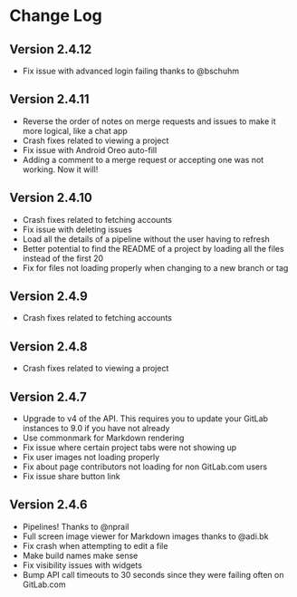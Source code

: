 Change Log
==========

Version 2.4.12
----------------------------

- Fix issue with advanced login failing thanks to @bschuhm

Version 2.4.11
----------------------------

- Reverse the order of notes on merge requests and issues to make it more logical, like a chat app
- Crash fixes related to viewing a project
- Fix issue with Android Oreo auto-fill
- Adding a comment to a merge request or accepting one was not working. Now it will!

Version 2.4.10
----------------------------

- Crash fixes related to fetching accounts
- Fix issue with deleting issues
- Load all the details of a pipeline without the user having to refresh
- Better potential to find the README of a project by loading all the files instead of the first 20
- Fix for files not loading properly when changing to a new branch or tag

Version 2.4.9
----------------------------

- Crash fixes related to fetching accounts

Version 2.4.8
----------------------------

- Crash fixes related to viewing a project

Version 2.4.7
----------------------------

- Upgrade to v4 of the API. This requires you to update your GitLab instances to 9.0 if you have not already
- Use commonmark for Markdown rendering
- Fix issue where certain project tabs were not showing up
- Fix user images not loading properly
- Fix about page contributors not loading for non GitLab.com users
- Fix issue share button link


Version 2.4.6
----------------------------

- Pipelines! Thanks to @nprail
- Full screen image viewer for Markdown images thanks to @adi.bk
- Fix crash when attempting to edit a file
- Make build names make sense
- Fix visibility issues with widgets
- Bump API call timeouts to 30 seconds since they were failing often on GitLab.com

